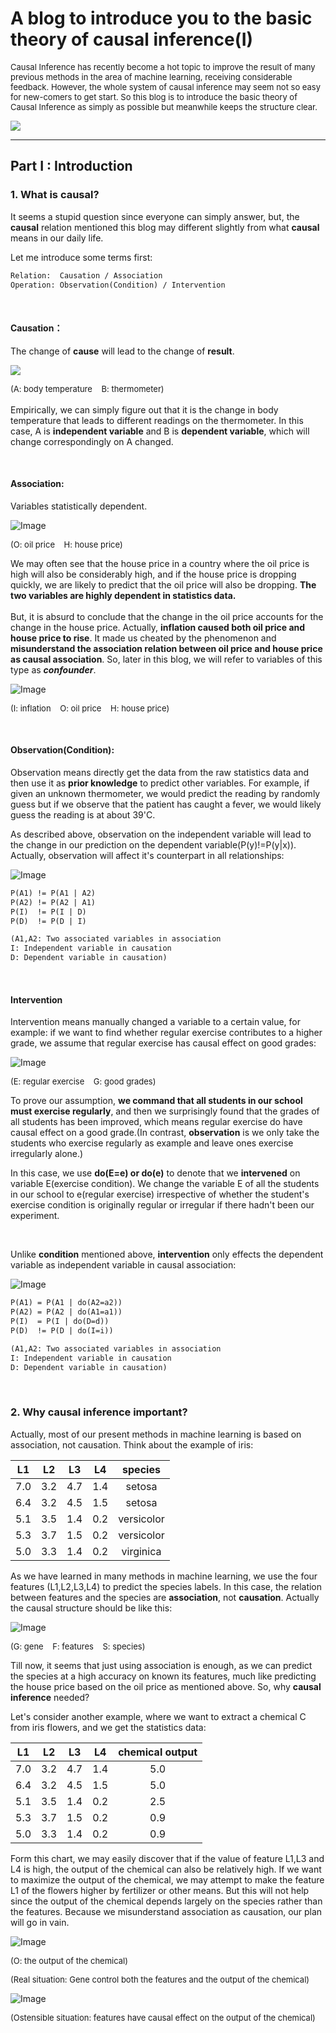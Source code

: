 # A blog to introduce you to the basic theory of causal inference(I)



<font size=2>Causal Inference has recently become a hot 
topic to improve the result of many previous methods 
in the area of machine learning, receiving considerable 
feedback. However, the whole system of causal inference 
may seem not so easy for new-comers to get start. So this 
blog is to introduce the basic theory of Causal Inference 
as simply as possible but meanwhile keeps the structure clear.</font>

<img src="pictures/1.png"></img>

---
## Part I : Introduction
### 1. What is causal?
It seems a stupid question since everyone can simply 
answer, but, the **causal** relation mentioned this blog 
may different slightly from what **causal** means in our 
daily life. 

Let me introduce some terms first:
```html
Relation:  Causation / Association
Operation: Observation(Condition) / Intervention
```
<br>

#### Causation：
The change of **cause** will lead to the change of **result**.
<!-- 
![Image](pictures/1.png) -->
<img src="pictures/1.png"></img>
<!-- {% asset https://github.com/Vigelos/Causal-Inference/blob/gh-pages/pictures/1.png example %} -->

<font size=2>(A: body temperature &nbsp; &nbsp;B: thermometer)</font>
<br><br>
Empirically, we can simply figure out that it is the change
in body temperature that leads to different readings on the 
thermometer. In this case, A is **independent variable** and 
B is **dependent variable**, which will change correspondingly
on A changed.

<br>

#### Association:
Variables statistically dependent.<br>

![Image](pictures/2.png)

<font size="2">(O: oil price &nbsp;&nbsp; H: house price)</font>

We may often see that the house price in a country where 
the oil price is high will also be considerably high, and 
if the house price is dropping quickly, we are likely to
predict that the oil price will also be dropping. **The 
two variables are highly dependent in statistics data.** 
<br><br>
But, it is absurd to conclude that the change in the oil price 
accounts for the change in the house price. Actually, **inflation
caused both oil price and house price to rise**. It made us
cheated by the phenomenon and **misunderstand the association 
relation between oil price and house price as causal 
association**. So, later in this blog, we will refer to variables 
of this type as ***confounder***.

![Image](pictures/3.png)

<font size=2>(I: inflation &nbsp;&nbsp;  O: oil price &nbsp;&nbsp;  H: house price)</font>

<br>

#### Observation(Condition):
Observation means directly get the data from the raw statistics 
data and then use it as **prior knowledge** to predict other
variables. For example, if given an unknown thermometer, we
would predict the reading by randomly guess but if we observe
that the patient has caught a fever, we would likely guess 
the reading is at about 39'C.<br>

As described above, observation on the independent variable 
will lead to the change in our prediction on the dependent
variable(P(y)!=P(y|x)). Actually, observation will affect
it's counterpart in all relationships:<br>

![Image](pictures/4.png)

```html
P(A1) != P(A1 | A2)
P(A2) != P(A2 | A1)
P(I)  != P(I | D)
P(D)  != P(D | I)

(A1,A2: Two associated variables in association 
I: Independent variable in causation
D: Dependent variable in causation)
```
<br>

#### Intervention 
Intervention means manually changed a variable to a certain
value, for example: if we want to find whether regular exercise
contributes to a higher grade, we assume that regular exercise
has causal effect on good grades:

![Image](pictures/5.png)


<font size=2>(E: regular exercise &nbsp;&nbsp; G: good grades)</font>

To prove our assumption, **we command that all students in 
our school must exercise regularly**, and then we surprisingly 
found that the grades of all students has been improved,
which means regular exercise do have causal effect on 
a good grade.(In contrast, **observation** is we only take the students who exercise regularly as example and leave ones exercise irregularly alone.)

In this case, we use **do(E=e) or do(e)** to denote that we
**intervened** on variable E(exercise condition). We change
the variable E of all the students in our school to e(regular exercise)
irrespective of whether the student's exercise condition
is originally regular or irregular if there hadn't been our
experiment.


<br>

Unlike **condition** mentioned above, **intervention** only 
effects the dependent variable as independent variable in 
causal association:

![Image](pictures/6.png)

```html
P(A1) = P(A1 | do(A2=a2))
P(A2) = P(A2 | do(A1=a1))
P(I)  = P(I | do(D=d))
P(D)  != P(D | do(I=i))

(A1,A2: Two associated variables in association 
I: Independent variable in causation
D: Dependent variable in causation)
```
<br>

### 2. Why causal inference important?

Actually, most of our present methods in machine learning is
based on association, not causation. Think about the example
of iris:

| L1 | L2 | L3 | L4 | species |
|:---:|:---:|:---:|:---:|:---:|
| 7.0 | 3.2 | 4.7 | 1.4 | setosa |
| 6.4 |	3.2 | 4.5 |	1.5 | setosa |
| 5.1 | 3.5 | 1.4 |	0.2 | versicolor |
| 5.3 | 3.7 | 1.5 |	0.2 | versicolor |
| 5.0 | 3.3 | 1.4 | 0.2 | virginica |

As we have learned in many methods in machine learning,
we use the four features (L1,L2,L3,L4) to predict the species
labels. In this case, the relation between features and 
the species are **association**, not **causation**. Actually
the causal structure should be like this:

![Image](pictures/7.png)

<font size=2>(G: gene &nbsp;&nbsp; F: features &nbsp;&nbsp; S: species)</font>

Till now, it seems that just using association is enough, as
we can predict the species at a high accuracy on known its
features, much like predicting the house price based on the
oil price as mentioned above. So, why **causal inference**
needed?

Let's consider another example, where we want to extract
a chemical C from iris flowers, and we get the statistics
data:

| L1 | L2 | L3 | L4 | chemical output |
|:---:|:---:|:---:|:---:|:---:|
| 7.0 | 3.2 | 4.7 | 1.4 | 5.0 |
| 6.4 |	3.2 | 4.5 |	1.5 | 5.0 |
| 5.1 | 3.5 | 1.4 |	0.2 | 2.5 |
| 5.3 | 3.7 | 1.5 |	0.2 | 0.9 |
| 5.0 | 3.3 | 1.4 | 0.2 | 0.9 |

Form this chart, we may easily discover that if the value of
feature L1,L3 and L4 is high, the output of the chemical 
can also be relatively high. If we want to maximize the 
output of the chemical, we may attempt to make the feature
L1 of the flowers higher by fertilizer or other means. But
this will not help since the output of the chemical 
depends largely on the species rather than the features.
Because we misunderstand association as causation, our plan
will go in vain.

![Image](pictures/8.png)

<font size="2">(O: the output of the chemical)</font>

<font size="2">(Real situation: Gene control both the features and the output of the chemical)</font>

![Image](pictures/9.png)

<font size=2>(Ostensible situation: features have causal effect on the output of the chemical)</font>

